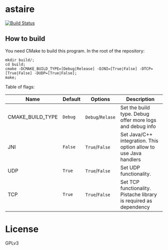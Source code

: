 # astaire

[![Build Status](https://travis-ci.org/Augugrumi/astaire.svg?branch=master)](https://travis-ci.org/Augugrumi/astaire)

## How to build

You need CMake to build this program. In the root of the repository:
```
mkdir build/;
cd build;
cmake -DCMAKE_BUILD_TYPE=[Debug|Release] -DJNI=[True|False] -DTCP=[True|False] -DUDP=[True|False];
make;
```

Table of flags:

| Name             | Default   | Options          | Description                                                       |
|------------------|-----------|------------------|-------------------------------------------------------------------|
| CMAKE_BUILD_TYPE | `Debug`   | `Debug`/`Relase` | Set the build type. Debug offer more logs and debug info          |
| JNI              | `False`   | `True`/`False`   | Set Java/C++ integration. This option allow to use Java handlers  |
| UDP              | `True`    | `True`/`False`   | Set UDP functionality.                                            |
| TCP              | `True`    | `True`/`False`   | Set TCP functionality. Pistache library is required as dependency |

# License

GPLv3
